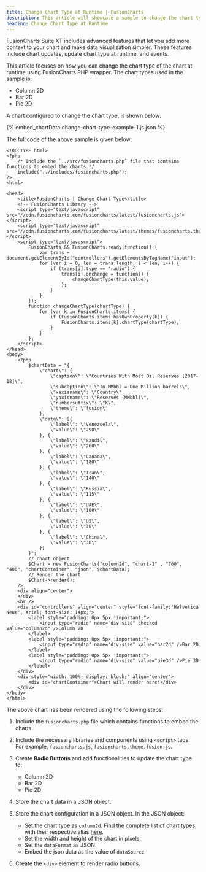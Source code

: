 ```yaml
---
title: Change Chart Type at Runtime | FusionCharts
description: This article will showcase a sample to change the chart type at runtime.
heading: Change Chart Type at Runtime
---
```


FusionCharts Suite XT includes advanced features that let you add more context to your chart and make data visualization simpler. These features include chart updates, update chart type at runtime, and events.

This article focuses on how you can change the chart type of the chart at runtime using FusionCharts PHP wrapper. The chart types used in the sample is:

* Column 2D
* Bar 2D
* Pie 2D

A chart configured to change the chart type, is shown below:

{% embed_chartData change-chart-type-example-1.js json %}

The full code of the above sample is given below:

```
<!DOCTYPE html>
<?php
    /* Include the `../src/fusioncharts.php` file that contains functions to embed the charts.*/
    include("../includes/fusioncharts.php");
?>
<html>

<head>
    <title>FusionCharts | Change Chart Type</title>
    <!-- FusionCharts Library -->
    <script type="text/javascript" src="//cdn.fusioncharts.com/fusioncharts/latest/fusioncharts.js"></script>
    <script type="text/javascript" src="//cdn.fusioncharts.com/fusioncharts/latest/themes/fusioncharts.theme.fusion.js"></script>
    <script type="text/javascript">
        FusionCharts && FusionCharts.ready(function() {
            var trans = document.getElementById("controllers").getElementsByTagName("input");
            for (var i = 0, len = trans.length; i < len; i++) {
                if (trans[i].type == "radio") {
                    trans[i].onchange = function() {
                        changeChartType(this.value);
                    };
                }
            }
        });
        function changeChartType(chartType) {
            for (var k in FusionCharts.items) {
                if (FusionCharts.items.hasOwnProperty(k)) {
                    FusionCharts.items[k].chartType(chartType);
                }
            }
        };
    </script>
</head>
<body>
    <?php
        $chartData = "{
            \"chart\": {  
                \"caption\": \"Countries With Most Oil Reserves [2017-18]\",
                \"subcaption\": \"In MMbbl = One Million barrels\",
                \"xaxisname\": \"Country\",
                \"yaxisname\": \"Reserves (MMbbl)\",
                \"numbersuffix\": \"K\",
                \"theme\": \"fusion\"
            },
            \"data\": [{
                \"label\": \"Venezuela\",
                \"value\": \"290\"
            }, {
                \"label\": \"Saudi\",
                \"value\": \"260\"
            }, {
                \"label\": \"Canada\",
                \"value\": \"180\"
            }, {
                \"label\": \"Iran\",
                \"value\": \"140\"
            }, {
                \"label\": \"Russia\",
                \"value\": \"115\"
            }, {
                \"label\": \"UAE\",
                \"value\": \"100\"
            }, {
                \"label\": \"US\",
                \"value\": \"30\"
            }, {
                \"label\": \"China\",
                \"value\": \"30\"
            }]
        }";
        // chart object
        $Chart = new FusionCharts("column2d", "chart-1" , "700", "400", "chartContainer", "json", $chartData);
        // Render the chart
        $Chart->render();
    ?>
    <div align="center">
    </div>
    <br />
    <div id="controllers" align="center" style="font-family:'Helvetica Neue', Arial; font-size: 14px;">
        <label style="padding: 0px 5px !important;">
            <input type="radio" name="div-size" checked value="column2d" />Column 2D
        </label>
        <label style="padding: 0px 5px !important;">
            <input type="radio" name="div-size" value="bar2d" />Bar 2D
        </label>
        <label style="padding: 0px 5px !important;">
            <input type="radio" name="div-size" value="pie3d" />Pie 3D
        </label>
    </div>
    <div style="width: 100%; display: block;" align="center">
        <div id="chartContainer">Chart will render here!</div>
    </div>
</body>
</html>
```

The above chart has been rendered using the following steps:

1. Include the `fusioncharts.php` file which contains functions to embed the charts.

2. Include the necessary libraries and components using `<script>` tags. For example, `fusioncharts.js`, `fusioncharts.theme.fusion.js`.

3. Create **Radio Buttons** and add functionalities to update the chart type to:
    * Column 2D
    * Bar 2D
    * Pie 2D

4. Store the chart data in a JSON object.

5. Store the chart configuration in a JSON object. In the JSON object:
    * Set the chart type as `column2d`. Find the complete list of chart types with their respective alias [here](https://www.fusioncharts.com/dev/chart-guide/list-of-charts).
    * Set the width and height of the chart in pixels. 
    * Set the `dataFormat` as JSON.
    * Embed the json data as the value of `dataSource`.

6. Create the `<div>` element to render radio buttons.